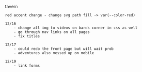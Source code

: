 tavern

    red accent change - change svg path fill -> var(--color-red)

    12/16
        - change all img to videos on bards corner in css as well
        - go through nav links on all pages
        - fix titles
    
    12/17
        - could redo the front page but will wait prob
        - adventures also messed up on mobile

    12/19
        - link forms
    